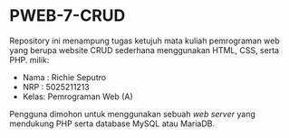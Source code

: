 # PWEB-7-CRUD

Repository ini menampung tugas ketujuh mata kuliah pemrograman web yang berupa
website CRUD sederhana menggunakan HTML, CSS, serta PHP.
milik:

- Nama : Richie Seputro
- NRP : 5025211213
- Kelas: Pemrograman Web (A)

Pengguna dimohon untuk menggunakan sebuah *web server* yang mendukung PHP serta
database MySQL atau MariaDB.
